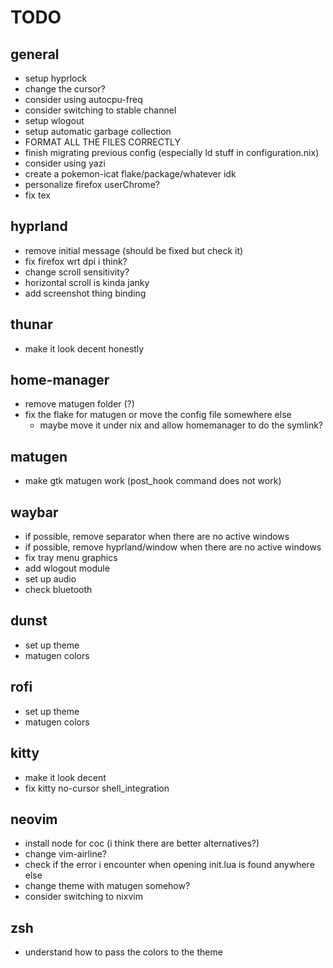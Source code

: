 # TODO

## general

- setup hyprlock
- change the cursor?
- consider using autocpu-freq
- consider switching to stable channel
- setup wlogout
- setup automatic garbage collection
- FORMAT ALL THE FILES CORRECTLY
- finish migrating previous config (especially ld stuff in configuration.nix)
- consider using yazi
- create a pokemon-icat flake/package/whatever idk
- personalize firefox userChrome?
- fix tex

## hyprland

- remove initial message (should be fixed but check it)
- fix firefox wrt dpi i think?
- change scroll sensitivity?
- horizontal scroll is kinda janky
- add screenshot thing binding

## thunar

- make it look decent honestly

## home-manager

- remove matugen folder (?)
- fix the flake for matugen or move the config file somewhere else
    - maybe move it under nix and allow homemanager to do the symlink?

## matugen

- make gtk matugen work (post_hook command does not work)

## waybar

- if possible, remove separator when there are no active windows
- if possible, remove hyprland/window when there are no active windows
- fix tray menu graphics
- add wlogout module
- set up audio
- check bluetooth

## dunst

- set up theme
- matugen colors

## rofi

- set up theme
- matugen colors

## kitty

- make it look decent
- fix kitty no-cursor shell_integration

## neovim

- install node for coc (i think there are better alternatives?)
- change vim-airline?
- check if the error i encounter when opening init.lua is found anywhere else
- change theme with matugen somehow?
- consider switching to nixvim

## zsh

- understand how to pass the colors to the theme

